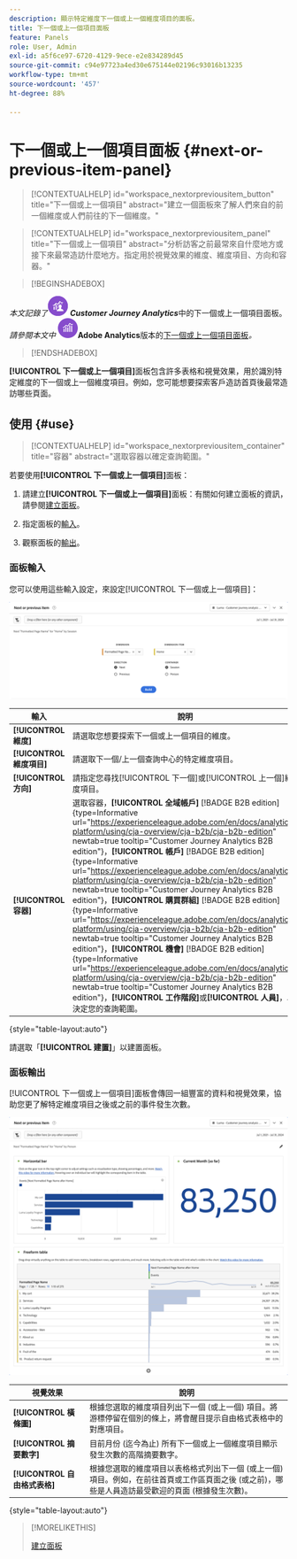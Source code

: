 ```yaml
---
description: 顯示特定維度下一個或上一個維度項目的面板。
title: 下一個或上一個項目面板
feature: Panels
role: User, Admin
exl-id: a5f6ce97-6720-4129-9ece-e2e834289d45
source-git-commit: c94e97723a4ed30e675144e02196c93016b13235
workflow-type: tm+mt
source-wordcount: '457'
ht-degree: 88%

---
```


# 下一個或上一個項目面板 {#next-or-previous-item-panel}

<!-- markdownlint-disable MD034 -->

>[!CONTEXTUALHELP]
>id="workspace_nextorpreviousitem_button"
>title="下一個或上一個項目"
>abstract="建立一個面板來了解人們來自的前一個維度或人們前往的下一個維度。"

>[!CONTEXTUALHELP]
>id="workspace_nextorpreviousitem_panel"
>title="下一個或上一個項目"
>abstract="分析訪客之前最常來自什麼地方或接下來最常造訪什麼地方。指定用於視覺效果的維度、維度項目、方向和容器。"



<!-- markdownlint-enable MD034 -->

>[!BEGINSHADEBOX]

_本文記錄了_![CustomerJourneyAnalytics](/help/assets/icons/CustomerJourneyAnalytics.svg) _&#x200B;**Customer Journey Analytics**&#x200B;_ 中的下一個或上一個項目面板。<br/>_請參閱本文中 ![AdobeAnalytics](/help/assets/icons/AdobeAnalytics.svg)_&#x200B;**Adobe Analytics**&#x200B;版本的[下一個或上一個項目面板](https://experienceleague.adobe.com/zh-hant/docs/analytics/analyze/analysis-workspace/panels/next-previous)_。_

>[!ENDSHADEBOX]

**[!UICONTROL 下一個或上一個項目]**&#x200B;面板包含許多表格和視覺效果，用於識別特定維度的下一個或上一個維度項目。例如，您可能想要探索客戶造訪首頁後最常造訪哪些頁面。

## 使用 {#use}

>[!CONTEXTUALHELP]
>id="workspace_nextorpreviousitem_container"
>title="容器"
>abstract="選取容器以確定查詢範圍。"

若要使用&#x200B;**[!UICONTROL 下一個或上一個項目]**&#x200B;面板：

1. 請建立&#x200B;**[!UICONTROL 下一個或上一個項目]**&#x200B;面板：有關如何建立面板的資訊，請參閱[建立面板](panels.md#create-a-panel)。

1. 指定面板的[輸入](#panel-input)。

1. 觀察面板的[輸出](#panel-output)。

### 面板輸入

您可以使用這些輸入設定，來設定[!UICONTROL 下一個或上一個項目]：

![下一個或上一個項目面板](assets/next-or-previous-item.png)

| 輸入 | 說明 |
| --- | --- |
| **[!UICONTROL 維度]** | 請選取您想要探索下一個或上一個項目的維度。 |
| **[!UICONTROL 維度項目]** | 請選取下一個/上一個查詢中心的特定維度項目。 |
| **[!UICONTROL 方向]** | 請指定您尋找[!UICONTROL 下一個]或[!UICONTROL 上一個]維度項目。 |
| **[!UICONTROL 容器]** | 選取容器，**[!UICONTROL 全域帳戶]** [!BADGE B2B edition]{type=Informative url="https://experienceleague.adobe.com/en/docs/analytics-platform/using/cja-overview/cja-b2b/cja-b2b-edition" newtab=true tooltip="Customer Journey Analytics B2B edition"}，**[!UICONTROL 帳戶]** [!BADGE B2B edition]{type=Informative url="https://experienceleague.adobe.com/en/docs/analytics-platform/using/cja-overview/cja-b2b/cja-b2b-edition" newtab=true tooltip="Customer Journey Analytics B2B edition"}，**[!UICONTROL 購買群組]** [!BADGE B2B edition]{type=Informative url="https://experienceleague.adobe.com/en/docs/analytics-platform/using/cja-overview/cja-b2b/cja-b2b-edition" newtab=true tooltip="Customer Journey Analytics B2B edition"}，**[!UICONTROL 機會]** [!BADGE B2B edition]{type=Informative url="https://experienceleague.adobe.com/en/docs/analytics-platform/using/cja-overview/cja-b2b/cja-b2b-edition" newtab=true tooltip="Customer Journey Analytics B2B edition"}，**[!UICONTROL 工作階段]**&#x200B;或&#x200B;**[!UICONTROL 人員]**，以決定您的查詢範圍。 |

{style="table-layout:auto"}

請選取「**[!UICONTROL 建置]**」以建置面板。

### 面板輸出

[!UICONTROL 下一個或上一個項目]面板會傳回一組豐富的資料和視覺效果，協助您更了解特定維度項目之後或之前的事件發生次數。


![下一個/上一個面板輸出](assets/next-or-previous-item-output.png)


| 視覺效果 | 說明 |
| --- | --- |
| **[!UICONTROL 橫條圖]** | 根據您選取的維度項目列出下一個 (或上一個) 項目。將游標停留在個別的條上，將會醒目提示自由格式表格中的對應項目。 |
| **[!UICONTROL 摘要數字]** | 目前月份 (迄今為止) 所有下一個或上一個維度項目顯示發生次數的高階摘要數字。 |
| **[!UICONTROL 自由格式表格]** | 根據您選取的維度項目以表格格式列出下一個 (或上一個) 項目。例如，在前往首頁或工作區頁面之後 (或之前)，哪些是人員造訪最受歡迎的頁面 (根據發生次數)。 |

{style="table-layout:auto"}


>[!MORELIKETHIS]
>
>[建立面板](/help/analysis-workspace/c-panels/panels.md#create-a-panel)
>
